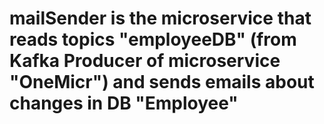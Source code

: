 # mailSender is the microservice that reads topics "employeeDB" (from Kafka Producer of microservice "OneMicr") and sends emails about changes in DB "Employee" 
